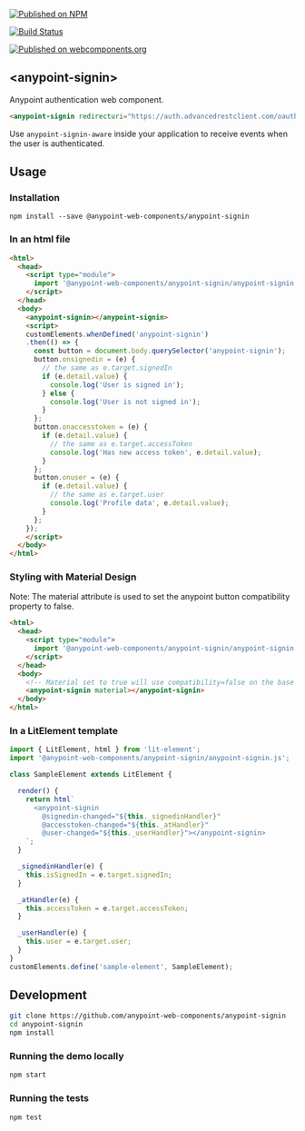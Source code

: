 [![Published on NPM](https://img.shields.io/npm/v/@anypoint-web-components/anypoint-signin.svg)](https://www.npmjs.com/package/@anypoint-web-components/anypoint-signin)

[![Build Status](https://travis-ci.org/anypoint-web-components/anypoint-signin.svg?branch=stage)](https://travis-ci.org/anypoint-web-components/anypoint-signin)

[![Published on webcomponents.org](https://img.shields.io/badge/webcomponents.org-published-blue.svg)](https://www.webcomponents.org/element/@anypoint-web-components/anypoint-signin)

## &lt;anypoint-signin&gt;

Anypoint authentication web component.

```html
<anypoint-signin redirecturi="https://auth.advancedrestclient.com/oauth-popup.html" clientid="..."></anypoint-signin>
```

Use `anypoint-signin-aware` inside your application to receive events when the user is authenticated.

## Usage

### Installation

```
npm install --save @anypoint-web-components/anypoint-signin
```

### In an html file

```html
<html>
  <head>
    <script type="module">
      import '@anypoint-web-components/anypoint-signin/anypoint-signin.js';
    </script>
  </head>
  <body>
    <anypoint-signin></anypoint-signin>
    <script>
    customElements.whenDefined('anypoint-signin')
    .then(() => {
      const button = document.body.querySelector('anypoint-signin');
      button.onsignedin = (e) {
        // the same as e.target.signedIn
        if (e.detail.value) {
          console.log('User is signed in');
        } else {
          console.log('User is not signed in');
        }
      };
      button.onaccesstoken = (e) {
        if (e.detail.value) {
          // the same as e.target.accessToken
          console.log('Has new access token', e.detail.value);
        }
      };
      button.onuser = (e) {
        if (e.detail.value) {
          // the same as e.target.user
          console.log('Profile data', e.detail.value);
        }
      };
    });
    </script>
  </body>
</html>
```

### Styling with Material Design 

Note: The material attribute is used to set the anypoint button compatibility property to false.

```html
<html>
  <head>
    <script type="module">
      import '@anypoint-web-components/anypoint-signin/anypoint-signin.js';
    </script>
  </head>
  <body>
    <!-- Material set to true will use compatibility=false on the base anypoint-button --> 
    <anypoint-signin material></anypoint-signin>
  </body>
</html>
```


### In a LitElement template

```js
import { LitElement, html } from 'lit-element';
import '@anypoint-web-components/anypoint-signin/anypoint-signin.js';

class SampleElement extends LitElement {

  render() {
    return html`
      <anypoint-signin
        @signedin-changed="${this._signedinHandler}"
        @accesstoken-changed="${this._atHandler}"
        @user-changed="${this._userHandler}"></anypoint-signin>
    `;
  }

  _signedinHandler(e) {
    this.isSignedIn = e.target.signedIn;
  }

  _atHandler(e) {
    this.accessToken = e.target.accessToken;
  }

  _userHandler(e) {
    this.user = e.target.user;
  }
}
customElements.define('sample-element', SampleElement);
```

## Development

```sh
git clone https://github.com/anypoint-web-components/anypoint-signin
cd anypoint-signin
npm install
```

### Running the demo locally

```sh
npm start
```

### Running the tests
```sh
npm test
```
